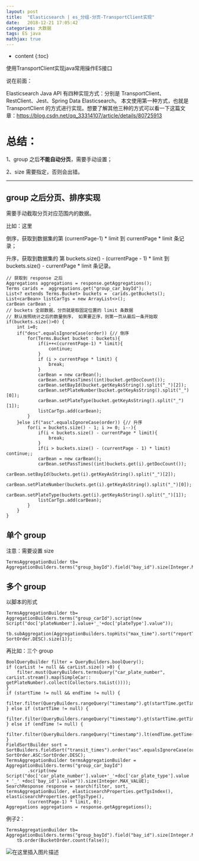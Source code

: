 ```yaml
---
layout: post
title:  "Elasticsearch | es_分组-分页-TransportClient实现"
date:   2018-12-21 17:05:42
categories: 大数据
tags: ES java
mathjax: true
---
```


* content
{:toc}

使用TransportClient实现java常用操作ES接口




说在前面：

Elasticsearch Java API 有四种实现方式：分别是 TransportClient、RestClient、Jest、Spring Data Elasticsearch。
本文使用第一种方式，也就是 TransportClient 的方式进行实现。想要了解其他三种的方式可以看一下这篇文章：https://blog.csdn.net/qq_33314107/article/details/80725913

# 总结：

1、group 之后**不能自动分页**，需要手动设置；

2、size 需要指定，否则会出错。

---

## group 之后分页、排序实现

需要手动截取分页对应范围内的数据。

比如：这里

倒序，获取到数据集的第 (currentPage-1) * limit 到 currentPage * limit 条记录；

升序，获取到数据集的 第 buckets.size() - (currentPage - 1) * limit 到 buckets.size() - currentPage * limit 条记录。

    // 获取到 response 之后
    Aggregations aggregations = response.getAggregations();
    Terms carids =  aggregations.get("group_car_bayId");
    List<? extends Terms.Bucket> buckets =  carids.getBuckets();
    List<carBean> listCarTgs = new ArrayList<>();
    carBean carBean ;
    // buckets 全部数据，分页就是取固定位置的 limit 条数据
    // 默认按照统计之后的数量倒序， 如果要正序，则第一页从最后一条开始取
    if(buckets.size()>0) {
        int i=0;
        if("desc".equalsIgnoreCase(order)) {// 倒序
            for(Terms.Bucket bucket : buckets){
                if(i++<(currentPage-1) * limit){
                    continue;
                }
                if (i > currentPage * limit) {
                    break;
                }
                carBean = new carBean();
                carBean.setPassTimes((int)bucket.getDocCount());
                carBean.setBayId(bucket.getKeyAsString().split("_")[2]);
                carBean.setPlateNumber(bucket.getKeyAsString().split("_")[0]);
                carBean.setPlateType(bucket.getKeyAsString().split("_")[1]);
                listCarTgs.add(carBean);
            }
        }else if("asc".equalsIgnoreCase(order)) {// 升序
            for(i = buckets.size() - 1; i >= 0; i--){
                if(i < buckets.size() - currentPage * limit){
                    break;
                }
                if(i > buckets.size() - (currentPage - 1) * limit) continue;;
                carBean = new carBean();
                carBean.setPassTimes((int)buckets.get(i).getDocCount());
                carBean.setBayId(buckets.get(i).getKeyAsString().split("_")[2]);
                carBean.setPlateNumber(buckets.get(i).getKeyAsString().split("_")[0]);
                carBean.setPlateType(buckets.get(i).getKeyAsString().split("_")[1]);
                listCarTgs.add(carBean);
            }
        }
    }

## 单个 group

注意：需要设置 size 

    TermsAggregationBuilder tb=  AggregationBuilders.terms("group_bayId").field("bay_id").size(Integer.MAX_VALUE);



## 多个 group

以脚本的形式

    TermsAggregationBuilder tb=  AggregationBuilders.terms("group_carId").script(new Script("doc['plateNumber'].value+'_'+doc['plateType'].value"));
                tb.subAggregation(AggregationBuilders.topHits("max_time").sort("reportTime", SortOrder.DESC).size(1));
                
再比如：三个 group

    BoolQueryBuilder filter = QueryBuilders.boolQuery();
    if (carList != null && carList.size() >0) {
        filter.must(QueryBuilders.termsQuery("car_plate_number", carList.stream().map(SimpleCar:: getPlateNumber).collect(Collectors.toList())));
    }
    if (startTime != null && endTime != null) {
        filter.filter(QueryBuilders.rangeQuery("timestamp").gt(startTime.getTime()).lt(endTime.getTime()));
    } else if (startTime != null) {
        filter.filter(QueryBuilders.rangeQuery("timestamp").gt(startTime.getTime()));
    } else if (endTime != null) {
        filter.filter(QueryBuilders.rangeQuery("timestamp").lt(endTime.getTime()));
    }
    FieldSortBuilder sort = SortBuilders.fieldSort("transit_times").order("asc".equalsIgnoreCase(order)?SortOrder.ASC:SortOrder.DESC);
    TermsAggregationBuilder termsAggregationBuilder =  AggregationBuilders.terms("group_car_bayId")
            .script(new Script("doc['car_plate_number'].value+'_'+doc['car_plate_type'].value + '_' +doc['bay_id'].value")).size(Integer.MAX_VALUE);
    SearchResponse response = search(filter, sort, termsAggregationBuilder, elasticsearchProperties.getTgsIndex(), elasticsearchProperties.getTgsType(),
            (currentPage-1) * limit, 0);
    Aggregations aggregations = response.getAggregations();

                
例子2：

    TermsAggregationBuilder tb=  AggregationBuilders.terms("group_bayId").field("bay_id").size(Integer.MAX_VALUE);
        tb.order(BucketOrder.count(false));
        
   ![在这里插入图片描述](https://img-blog.csdnimg.cn/20181221170450368.png?x-oss-process=image/watermark,type_ZmFuZ3poZW5naGVpdGk,shadow_10,text_aHR0cHM6Ly9ibG9nLmNzZG4ubmV0L1ByZXBhcmVk,size_16,color_FFFFFF,t_70)     
        

        

